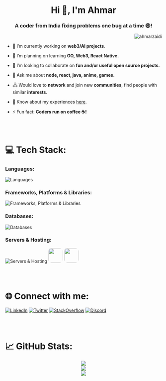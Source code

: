 <h1 align="center">Hi 👋, I'm Ahmar</h1>
<h3 align="center">A coder from India fixing problems one bug at a time 😄!</h3>

<p align="right"> <img src="https://komarev.com/ghpvc/?username=ahmarzaidi&label=Profile%20views&color=0e75b6&style=flat" alt="ahmarzaidi" /></p>

-   🔭 I’m currently working on **web3/AI projects**. 

-   🌱 I’m planning on learning **GO, Web3, React Native.**

-   👯 I’m looking to collaborate on **fun and/or useful open source projects.**

-   💬 Ask me about **node, react, java, anime, games.**

-   🖧 Would love to **network** and join new **communities**, find people with similar **interests**.

-   📄 Know about my experiences [here](https://drive.google.com/file/d/1cMDvB6VTnyHUeC1Kxxfu0sugYXdhdDyf/view?usp=sharing).

-   ⚡ Fun fact: **Coders run on coffee ☕!**

<br/>
<br/>

# 💻 Tech Stack:

### Languages:

![Languages](https://skillicons.dev/icons?i=javascript,java,python,typescript,c,cpp,cs,bash,css,solidity,kotlin&perline=11)


### Frameworks, Platforms & Libraries:

![Frameworks, Platforms & Libraries](https://skillicons.dev/icons?i=react,nodejs,express,next,tailwind,bootstrap,postman,django,remix,docker&perline=11)


### Databases:

![Databases](https://skillicons.dev/icons?i=mongo,mysql,postgres,firebase&perline=11)


### Servers & Hosting:

![Servers & Hosting](https://skillicons.dev/icons?i=vercel,heroku,gcp) <img src="https://github.com/AhmarZaidi/AhmarZaidi/assets/71930390/1a091a2c-4b7f-44c1-a249-1d95d9b41ffc" height="47px" style="border-radius: 20%;"></img> <img src="https://github.com/AhmarZaidi/AhmarZaidi/assets/71930390/063f1a42-8b48-4bae-9839-5b87c6a841c2" height="47px" style="border-radius: 20%;"></img>

<br/>
<br/>

# 🌐 Connect with me:
[![LinkedIn](https://skillicons.dev/icons?i=linkedin)](https://linkedin.com/in/ahmarzaidi) [![Twitter](https://skillicons.dev/icons?i=twitter)](https://twitter.com/ahmar__zaidi) [![StackOverflow](https://skillicons.dev/icons?i=stackoverflow)](https://stackoverflow.com/users/19726929/ahmar?tab=topactivity)  [![Discord](https://skillicons.dev/icons?i=discord)](https://discord.com/users/spikee07) 
&emsp;

</p>

<br/>
<br/>

# 📈 GitHub Stats:

<div align="center">

![](https://github-readme-stats.vercel.app/api?username=AhmarZaidi&theme=dark&hide_border=false&include_all_commits=true&count_private=false)<br/>
![](https://github-readme-stats.vercel.app/api/top-langs/?username=AhmarZaidi&theme=dark&hide_border=false&include_all_commits=true&count_private=false&layout=compact)<br/>
![](https://github-readme-streak-stats.herokuapp.com/?user=AhmarZaidi&theme=dark&hide_border=false)

<!-- ![](http://github-profile-summary-cards.vercel.app/api/cards/profile-details?username=AhmarZaidi&theme=2077) -->

</div>

<br/>
<br/>


<!-- 
## 🏆 GitHub Trophies

<div align="center">

![](https://github-profile-trophy.vercel.app/?username=AhmarZaidi&theme=radical&no-frame=false&no-bg=true&margin-w=4)

</div> 
-->

